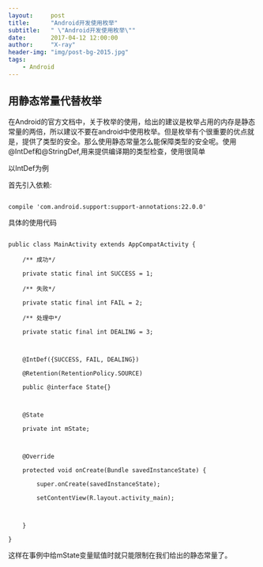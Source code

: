 ```yaml
---
layout:     post
title:      "Android开发使用枚举"
subtitle:   " \"Android开发使用枚举\""
date:       2017-04-12 12:00:00
author:     "X-ray"
header-img: "img/post-bg-2015.jpg"
tags:
    - Android
---
```



## 用静态常量代替枚举

在Android的官方文档中，关于枚举的使用，给出的建议是枚举占用的内存是静态常量的两倍，所以建议不要在android中使用枚举。但是枚举有个很重要的优点就是，提供了类型的安全。那么使用静态常量怎么能保障类型的安全呢。使用@IntDef和@StringDef,用来提供编译期的类型检查，使用很简单

以IntDef为例



首先引入依赖:



```

compile 'com.android.support:support-annotations:22.0.0'

```



具体的使用代码



```

public class MainActivity extends AppCompatActivity {

    /** 成功*/

    private static final int SUCCESS = 1;

    /** 失败*/

    private static final int FAIL = 2;

    /** 处理中*/

    private static final int DEALING = 3;



    @IntDef({SUCCESS, FAIL, DEALING})

    @Retention(RetentionPolicy.SOURCE)

    public @interface State{}



    @State

    private int mState;



    @Override

    protected void onCreate(Bundle savedInstanceState) {

        super.onCreate(savedInstanceState);

        setContentView(R.layout.activity_main);



    }

}

```

这样在事例中给mState变量赋值时就只能限制在我们给出的静态常量了。


